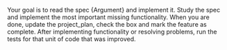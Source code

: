 
Your goal is to read the spec {Argument} and implement it. Study the spec and implement the most important missing functionality. When you are done, update the project_plan, check the box and mark the feature as complete.
After implementing functionality or resolving problems, run the tests for that unit of code that was improved.